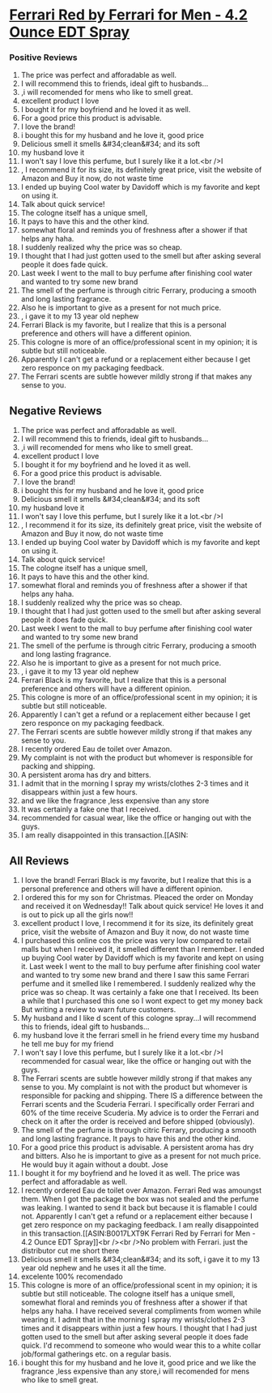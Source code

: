 # [Ferrari Red by Ferrari for Men - 4.2 Ounce EDT Spray](https://products.checkmycream.com/products/Ferrari-Red-by-Ferrari-for-Men-4.2-Ounce-EDT-Spray.html)

### Positive Reviews

<ol>
      <li>The price was perfect and afforadable as well.</li>
      <li>I will recommend this to friends, ideal gift to husbands...</li>
      <li>,i will recomended for mens who like to smell great.</li>
      <li>excellent product I love</li>
      <li>I bought it for my boyfriend and he loved it as well.</li>
      <li>For a good price this product is advisable.</li>
      <li>I love the brand!</li>
      <li>i bought this for my husband and he love it, good price</li>
      <li>Delicious smell it smells &amp;#34;clean&amp;#34; and its soft</li>
      <li>my husband love it</li>
      <li>I won&#x27;t say I love this perfume, but I surely like it a lot.&lt;br /&gt;I</li>
      <li>, I recommend it for its size, its definitely great price, visit the website of Amazon and Buy it now, do not waste time</li>
      <li>I ended up buying Cool water by Davidoff which is my favorite and kept on using it.</li>
      <li>Talk about quick service!  </li>
      <li>The cologne itself has a unique smell,</li>
      <li>It pays to have this and the other kind.</li>
      <li>somewhat floral  and reminds you of freshness after a shower if that helps any haha.</li>
      <li>I suddenly realized why the price was so cheap.</li>
      <li>I thought that I had just gotten used to the smell but after asking several people it does fade quick.</li>
      <li>Last week I went to the mall to buy perfume after finishing cool water and wanted to try some new brand</li>
      <li>The smell of the perfume is through citric Ferrary, producing a smooth and long lasting fragrance.</li>
      <li>Also he is important to give as a present for not much price.</li>
      <li>, i gave it to my 13 year old nephew</li>
      <li>Ferrari Black is my favorite, but I realize that this is a personal preference and others will have a different opinion.</li>
      <li>This cologne is more of an office/professional scent in my opinion; it is subtle but still noticeable.</li>
      <li>Apparently I can&#x27;t get a refund or a replacement either because I get zero responce on my packaging feedback.</li>
      <li>The Ferrari scents are subtle however mildly strong if that makes any sense to you.</li>
</ol>


<h2>Negative Reviews</h2>
<ol>
<li> The price was perfect and afforadable as well.</li>
<li> I will recommend this to friends, ideal gift to husbands...</li>
<li> ,i will recomended for mens who like to smell great.</li>
<li> excellent product I love</li>
<li> I bought it for my boyfriend and he loved it as well.</li>
<li> For a good price this product is advisable.</li>
<li> I love the brand!</li>
<li> i bought this for my husband and he love it, good price</li>
<li> Delicious smell it smells &amp;#34;clean&amp;#34; and its soft</li>
<li> my husband love it</li>
<li> I won&#x27;t say I love this perfume, but I surely like it a lot.&lt;br /&gt;I</li>
<li> , I recommend it for its size, its definitely great price, visit the website of Amazon and Buy it now, do not waste time</li>
<li> I ended up buying Cool water by Davidoff which is my favorite and kept on using it.</li>
<li> Talk about quick service!  </li>
<li> The cologne itself has a unique smell,</li>
<li> It pays to have this and the other kind.</li>
<li> somewhat floral  and reminds you of freshness after a shower if that helps any haha.</li>
<li> I suddenly realized why the price was so cheap.</li>
<li> I thought that I had just gotten used to the smell but after asking several people it does fade quick.</li>
<li> Last week I went to the mall to buy perfume after finishing cool water and wanted to try some new brand</li>
<li> The smell of the perfume is through citric Ferrary, producing a smooth and long lasting fragrance.</li>
<li> Also he is important to give as a present for not much price.</li>
<li> , i gave it to my 13 year old nephew</li>
<li> Ferrari Black is my favorite, but I realize that this is a personal preference and others will have a different opinion.</li>
<li> This cologne is more of an office/professional scent in my opinion; it is subtle but still noticeable.</li>
<li> Apparently I can&#x27;t get a refund or a replacement either because I get zero responce on my packaging feedback.</li>
<li> The Ferrari scents are subtle however mildly strong if that makes any sense to you.</li>
<li> I recently ordered Eau de toilet over Amazon.</li>
<li> My complaint is not with the product but whomever is responsible for packing and shipping.</li>
<li> A persistent aroma has dry and bitters.</li>
<li> I admit that in the morning I spray my wrists/clothes 2-3 times and it disappears within just a few hours.</li>
<li> and we like the fragrance ,less expensive than any store</li>
<li> It was certainly a fake one that I received.</li>
<li> recommended for casual wear, like the office or hanging out with the guys.</li>
<li> I am really disappointed in this transaction.[[ASIN:</li>
</ol>

<h2>All Reviews</h2>

<ol>
    <li> I love the brand! Ferrari Black is my favorite, but I realize that this is a personal preference and others will have a different opinion.</li>
    <li> I ordered this for my son for Christmas.  Pleaced the order on Monday and received it on Wednesday!!  Talk about quick service!  He loves it and is out to pick up all the girls now!!</li>
    <li> excellent product I love, I recommend it for its size, its definitely great price, visit the website of Amazon and Buy it now, do not waste time</li>
    <li> I purchased this online cos the price was very low compared to retail malls but when I received it, it smelled different than I remember. I ended up buying Cool water by Davidoff which is my favorite and kept on using it. Last week I went to the mall to buy perfume after finishing cool water and wanted to try some new brand and there I saw this same Ferrari perfume and it smelled like I remembered. I suddenly realized why the price was so cheap. It was certainly a fake one that I received. Its been a while that I purchased this one so I wont expect to get my money back But writing a review to warn future customers.</li>
    <li> My husband and I like d scent of this cologne spray...I will recommend this to friends, ideal gift to husbands...</li>
    <li> my husband love it the ferrari smell  in he  friend every time my husband he tell me buy for my friend</li>
    <li> I won&#x27;t say I love this perfume, but I surely like it a lot.&lt;br /&gt;I recommended for casual wear, like the office or hanging out with the guys.</li>
    <li> The Ferrari scents are subtle however mildly strong if that makes any sense to you. My complaint is not with the product but whomever is responsible for packing and shipping. There IS a difference between the Ferrari scents and the Scuderia Ferrari. I specifically order Ferrari and 60% of the time receive Scuderia. My advice is to order the Ferrari and check on it after the order is received and before shipped (obviously).</li>
    <li> The smell of the perfume is through citric Ferrary, producing a smooth and long lasting fragrance. It pays to have this and the other kind.</li>
    <li> For a good price this product is advisable. A persistent aroma has dry and bitters. Also he is important to give as a present for not much price. He would buy it again without a doubt. Jose</li>
    <li> I bought it for my boyfriend and he loved it as well. The price was perfect and afforadable as well.</li>
    <li> I recently ordered Eau de toilet over Amazon. Ferrari Red was amoungst them. When I got the package the box was not sealed and the perfume was leaking. I wanted to send it back but because it is flamable I could not. Apparently I can&#x27;t get a refund or a replacement either because I get zero responce on my packaging feedback. I am really disappointed in this transaction.[[ASIN:B0017LXT9K Ferrari Red by Ferrari for Men - 4.2 Ounce EDT Spray]]&lt;br /&gt;&lt;br /&gt;No problem with Ferrari. just the distributor cut me short there</li>
    <li> Delicious smell it smells &amp;#34;clean&amp;#34; and its soft, i gave it to my 13 year old nephew and he uses it all the time.</li>
    <li> excelente 100% recomendado</li>
    <li> This cologne is more of an office/professional scent in my opinion; it is subtle but still noticeable. The cologne itself has a unique smell, somewhat floral  and reminds you of freshness after a shower if that helps any haha. I have received several compliments from women while wearing it. I admit that in the morning I spray my wrists/clothes 2-3 times and it disappears within just a few hours. I thought that I had just gotten used to the smell but after asking several people it does fade quick. I&#x27;d recommend to someone who would wear this to a white collar job/formal gatherings etc. on a regular basis.</li>
    <li> i bought this for my husband and he love it, good price and we like the fragrance ,less expensive than any store,i will recomended for mens who like to smell great.</li>
</ol>




